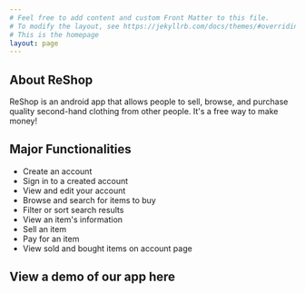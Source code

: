 ```yaml
---
# Feel free to add content and custom Front Matter to this file.
# To modify the layout, see https://jekyllrb.com/docs/themes/#overriding-theme-defaults
# This is the homepage
layout: page
---
```


## About ReShop
ReShop is an android app that allows people to sell, browse, and purchase quality second-hand clothing from other people. It's a free way to make money!

## Major Functionalities
- Create an account
- Sign in to a created account
- View and edit your account
- Browse and search for items to buy
- Filter or sort search results
- View an item's information
- Sell an item
- Pay for an item
- View sold and bought items on account page 

## View a demo of our app here
